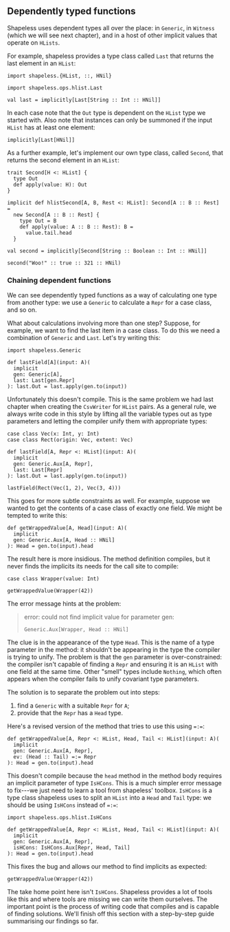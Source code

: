 ## Dependently typed functions

Shapeless uses dependent types all over the place:
in `Generic`, in `Witness` (which we will see next chapter),
and in a host of other implicit values that operate on `HLists`.

For example, shapeless provides a type class called `Last`
that returns the last element in an `HList`:

```tut:book:silent
import shapeless.{HList, ::, HNil}

import shapeless.ops.hlist.Last
```

```tut:book
val last = implicitly[Last[String :: Int :: HNil]]
```

In each case note that the `Out` type is dependent
on the `HList` type we started with.
Also note that instances can only be summoned
if the input `HList` has at least one element:

```tut:book:fail
implicitly[Last[HNil]]
```

As a further example, let's implement
our own type class, called `Second`,
that returns the second element in an `HList`:

```tut:book:silent
trait Second[H <: HList] {
  type Out
  def apply(value: H): Out
}

implicit def hlistSecond[A, B, Rest <: HList]: Second[A :: B :: Rest] =
  new Second[A :: B :: Rest] {
    type Out = B
    def apply(value: A :: B :: Rest): B =
      value.tail.head
  }
```

```tut:book
val second = implicitly[Second[String :: Boolean :: Int :: HNil]]

second("Woo!" :: true :: 321 :: HNil)
```

### Chaining dependent functions

We can see dependently typed functions
as a way of calculating one type from another type:
we use a `Generic` to calculate a `Repr` for a case class,
and so on.

What about calculations involving more than one step?
Suppose, for example, we want to find the last item in a case class.
To do this we need a combination of `Generic` and `Last`.
Let's try writing this:

```tut:book:invisible
import shapeless.Generic
```

```tut:book:fail
def lastField[A](input: A)(
  implicit
  gen: Generic[A],
  last: Last[gen.Repr]
): last.Out = last.apply(gen.to(input))
```

Unfortunately this doesn't compile.
This is the same problem we had last chapter
when creating the `CsvWriter` for `HList` pairs.
As a general rule,
we always write code in this style
by lifting all the variable types out as type parameters
and letting the compiler unify them with appropriate types:

```tut:book:invisible
case class Vec(x: Int, y: Int)
case class Rect(origin: Vec, extent: Vec)
```

```tut:book:silent
def lastField[A, Repr <: HList](input: A)(
  implicit
  gen: Generic.Aux[A, Repr],
  last: Last[Repr]
): last.Out = last.apply(gen.to(input))
```

```tut:book
lastField(Rect(Vec(1, 2), Vec(3, 4)))
```

This goes for more subtle constraints as well.
For example, suppose we wanted to get
the contents of a case class of exactly one field.
We might be tempted to write this:

```tut:book:silent
def getWrappedValue[A, Head](input: A)(
  implicit
  gen: Generic.Aux[A, Head :: HNil]
): Head = gen.to(input).head
```

The result here is more insidious.
The method definition compiles,
but it never finds the implicits its needs
for the call site to compile:

```tut:book:silent
case class Wrapper(value: Int)
```

```tut:book:fail
getWrappedValue(Wrapper(42))
```

The error message hints at the problem:

> error: could not find implicit value for parameter gen:
>
>   `Generic.Aux[Wrapper, Head :: HNil]`

The clue is in the appearance of the type `Head`.
This is the name of a type parameter in the method:
it shouldn't be appearing in the type the compiler is trying to unify.
The problem is that the `gen` parameter is over-constrained:
the compiler isn't capable of finding a `Repr`
and ensuring it is an `HList` with one field at the same time.
Other "smell" types include `Nothing`,
which often appears when the compiler
fails to unify covariant type parameters.

The solution is to separate the problem out into steps:

1. find a `Generic` with a suitable `Repr` for `A`;
2. provide that the `Repr` has a `Head` type.

Here's a revised version of the method
that tries to use this using `=:=`:

```tut:book:fail
def getWrappedValue[A, Repr <: HList, Head, Tail <: HList](input: A)(
  implicit
  gen: Generic.Aux[A, Repr],
  ev: (Head :: Tail) =:= Repr
): Head = gen.to(input).head
```

This doesn't compile because the `head` method in the method body
requires an implicit parameter of type `IsHCons`.
This is a much simpler error message to fix---we
just need to learn a tool from shapeless' toolbox.
`IsHCons` is a type class shapeless uses to split an `HList`
into a `Head` and `Tail` type:
we should be using `IsHCons` instead of `=:=`:

```tut:book:silent
import shapeless.ops.hlist.IsHCons

def getWrappedValue[A, Repr <: HList, Head, Tail <: HList](input: A)(
  implicit
  gen: Generic.Aux[A, Repr],
  isHCons: IsHCons.Aux[Repr, Head, Tail]
): Head = gen.to(input).head
```

This fixes the bug
and allows our method to find implicits as expected:

```tut:book
getWrappedValue(Wrapper(42))
```

The take home point here isn't `IsHCons`.
Shapeless provides a lot of tools like this
and where tools are missing we can write them ourselves.
The important point is the process of
writing code that compiles
and is capable of finding solutions.
We'll finish off this section with a step-by-step guide
summarising our findings so far.
